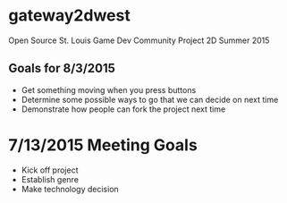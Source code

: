 # gateway2dwest
Open Source St. Louis Game Dev Community Project 2D Summer 2015

## Goals for 8/3/2015
* Get something moving when you press buttons
* Determine some possible ways to go that we can decide on next time
* Demonstrate how people can fork the project next time

# 7/13/2015 Meeting Goals
* Kick off project
* Establish genre
* Make technology decision

